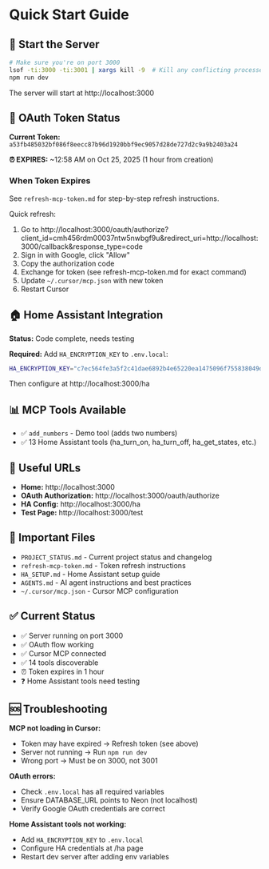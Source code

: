 # Quick Start Guide

## 🚀 Start the Server

```bash
# Make sure you're on port 3000
lsof -ti:3000 -ti:3001 | xargs kill -9  # Kill any conflicting processes
npm run dev
```

The server will start at http://localhost:3000

## 🔑 OAuth Token Status

**Current Token:** `a53fb485032bf086f8eecc87b96d1920bbf9ec9057d28de727d2c9a9b2403a24`

**⏰ EXPIRES:** ~12:58 AM on Oct 25, 2025 (1 hour from creation)

### When Token Expires

See `refresh-mcp-token.md` for step-by-step refresh instructions.

Quick refresh:
1. Go to http://localhost:3000/oauth/authorize?client_id=cmh456rdm00037ntw5nwbgf9u&redirect_uri=http://localhost:3000/callback&response_type=code
2. Sign in with Google, click "Allow"
3. Copy the authorization code
4. Exchange for token (see refresh-mcp-token.md for exact command)
5. Update `~/.cursor/mcp.json` with new token
6. Restart Cursor

## 🏠 Home Assistant Integration

**Status:** Code complete, needs testing

**Required:** Add `HA_ENCRYPTION_KEY` to `.env.local`:

```bash
HA_ENCRYPTION_KEY="c7ec564fe3a5f2c41dae6892b4e65220ea1475096f755838049db15c7b07d5af"
```

Then configure at http://localhost:3000/ha

## 📊 MCP Tools Available

- ✅ `add_numbers` - Demo tool (adds two numbers)
- ✅ 13 Home Assistant tools (ha_turn_on, ha_turn_off, ha_get_states, etc.)

## 🔗 Useful URLs

- **Home:** http://localhost:3000
- **OAuth Authorization:** http://localhost:3000/oauth/authorize
- **HA Config:** http://localhost:3000/ha
- **Test Page:** http://localhost:3000/test

## 📁 Important Files

- `PROJECT_STATUS.md` - Current project status and changelog
- `refresh-mcp-token.md` - Token refresh instructions
- `HA_SETUP.md` - Home Assistant setup guide
- `AGENTS.md` - AI agent instructions and best practices
- `~/.cursor/mcp.json` - Cursor MCP configuration

## ✅ Current Status

- ✅ Server running on port 3000
- ✅ OAuth flow working
- ✅ Cursor MCP connected
- ✅ 14 tools discoverable
- ⏰ Token expires in 1 hour
- ❓ Home Assistant tools need testing

## 🆘 Troubleshooting

**MCP not loading in Cursor:**
- Token may have expired → Refresh token (see above)
- Server not running → Run `npm run dev`
- Wrong port → Must be on 3000, not 3001

**OAuth errors:**
- Check `.env.local` has all required variables
- Ensure DATABASE_URL points to Neon (not localhost)
- Verify Google OAuth credentials are correct

**Home Assistant tools not working:**
- Add `HA_ENCRYPTION_KEY` to `.env.local`
- Configure HA credentials at /ha page
- Restart dev server after adding env variables


